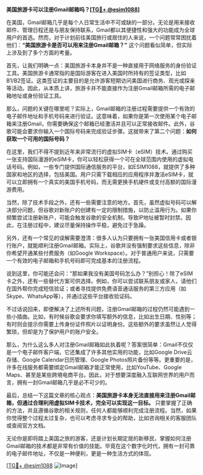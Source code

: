 **美国旅游卡可以注册Gmail邮箱吗？[[TG💪+ @esim1088](https://t.me/s/esim1088)]**

在美国，Gmail邮箱几乎是每个人日常生活中不可或缺的一部分。无论是用来接收邮件、管理日程还是与朋友保持联系，Gmail都以其便捷性和强大的功能成为全球用户的首选。然而，对于计划前往美国旅行或居住的人来说，一个问题常常困扰着他们：**“美国旅游卡是否可以用来注册Gmail邮箱？”** 这个问题看似简单，但实际上涉及到了多个方面的考量。

首先，让我们明确一点：美国旅游卡本身并不是一种直接用于网络服务的身份验证工具。美国旅游卡通常指的是国际游客在进入美国时所持有的签证类型，比如B1/B2签证。这类签证的主要目的是允许游客短期访问美国进行商务、观光或探亲等活动。因此，从本质上讲，旅游卡并不能直接作为注册Gmail邮箱所需的电子邮箱地址或身份验证工具。

那么，问题的关键在哪里呢？实际上，Gmail邮箱的注册过程需要提供一个有效的电子邮件地址和手机号码来进行验证。这意味着，如果你是第一次使用某个电子邮箱来注册Gmail，你需要确保这个邮箱已经激活并且可以正常接收邮件。此外，谷歌可能会要求你输入一个国际号码来完成验证步骤。这就带来了第二个问题：**如何获取一个可用的国际号码？**

在这里，我们不得不提到近年来非常流行的虚拟SIM卡（eSIM）技术。通过购买一张支持国际漫游的eSIM卡，你可以轻松获得一个可在全球范围内使用的虚拟电话号码。例如，一些专门提供国际通信服务的平台，如ESIM1088，就提供了多种国家和地区的选择，包括美国。用户只需下载相应的应用程序并激活eSIM卡，就可以立即拥有一个真实的美国手机号码，而无需更换手机硬件或支付高额的国际漫游费用。

当然，除了技术手段之外，还有一些需要注意的地方。首先，虽然虚拟号码可以解决部分问题，但谷歌对新账户的创建有一定的限制措施，以防止滥用行为。如果你频繁尝试注册新账户，可能会触发谷歌的安全机制，导致IP地址被暂时封禁。因此，在注册过程中，建议尽量保持操作平稳，避免过于急躁。

另外，还有一个常见的误解需要澄清：很多人认为只要拥有一张美国信用卡或者银行账户，就能顺利注册Gmail邮箱。实际上，谷歌并没有强制要求这些信息，除非你希望开通某些付费服务（如Google Workspace）。对于普通用户来说，只需要一个有效的电子邮箱和手机号码即可完成基本的注册流程。

说到这里，你可能还会问：“那如果我没有美国号码怎么办？”别担心！除了eSIM卡之外，还有一些替代方案可供选择。例如，你可以尝试联系朋友或家人，请他们在国外帮你完成短信验证；或者寻找提供免费语音通话服务的第三方应用（如Skype、WhatsApp等），并通过这些平台接收验证码。

不过话说回来，即便解决了上述所有问题，注册Gmail邮箱的过程仍然可能遇到一些小插曲。比如，有时候谷歌会要求你填写额外的信息，比如出生日期、性别等；有时则会提示你需要上传身份证件照片以证明身份。这些额外的要求虽然让人觉得繁琐，但却是为了保护用户的账户安全。

那么，为什么这么多人对注册Gmail邮箱如此执着呢？答案很简单：Gmail不仅仅是一个电子邮件客户端，它还集成了许多其他实用的功能，比如Google Drive云存储、Google Calendar日历管理、Google Photos照片备份等等。更重要的是，许多在线服务都需要绑定Gmail邮箱才能正常使用，比如YouTube、Google Maps、甚至是某些跨境电商平台。因此，对于想要深度融入互联网世界的用户而言，拥有一封Gmail邮箱几乎是必不可少的。

最后，总结一下这篇文章的核心观点：**美国旅游卡本身无法直接用来注册Gmail邮箱，但通过合理利用虚拟SIM卡技术，完全可以实现这一目标。** 只要掌握了正确的方法，并且遵循谷歌的相关规则，任何人都能够顺利完成注册流程。当然，如果你觉得整个过程太过复杂，也可以考虑寻求专业的帮助，比如咨询相关的客服团队或查阅官方文档。

无论你是即将踏上美国之旅的游客，还是计划长期定居的新移民，掌握如何注册Gmail邮箱的技术都是非常有价值的技能。毕竟在这个数字化时代，拥有一封可靠的电子邮件地址，不仅是一种便利，更是一种生活方式的体现。

[[TG💪+ @esim1088](https://t.me/s/esim1088) ![Image](https://i.postimg.cc/4NQfJmqS/Snipaste-2025-05-13-00-14-12.png)]